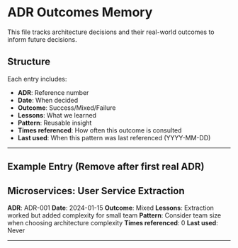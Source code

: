 # ADR Outcomes Memory

This file tracks architecture decisions and their real-world outcomes to inform future decisions.

## Structure

Each entry includes:
- **ADR**: Reference number
- **Date**: When decided
- **Outcome**: Success/Mixed/Failure
- **Lessons**: What we learned
- **Pattern**: Reusable insight
- **Times referenced**: How often this outcome is consulted
- **Last used**: When this pattern was last referenced (YYYY-MM-DD)

---

## Example Entry (Remove after first real ADR)

## Microservices: User Service Extraction
**ADR**: ADR-001
**Date**: 2024-01-15
**Outcome**: Mixed
**Lessons**: Extraction worked but added complexity for small team
**Pattern**: Consider team size when choosing architecture complexity
**Times referenced**: 0
**Last used**: Never

---

<!-- New ADR outcomes will be added below this line -->